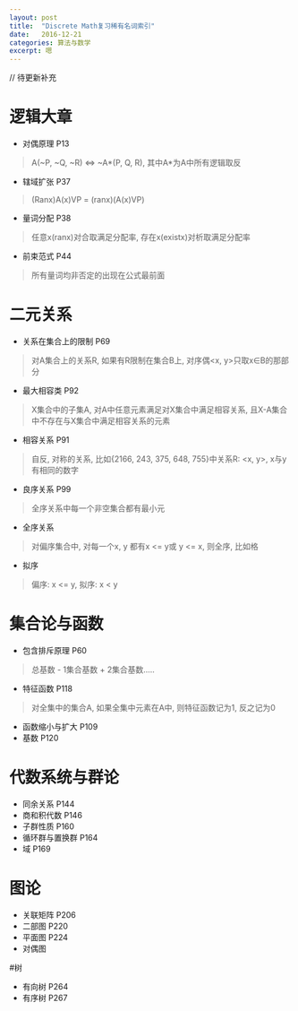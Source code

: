 ```yaml
---
layout: post
title:  "Discrete Math复习稀有名词索引"
date:   2016-12-21
categories: 算法与数学
excerpt: 嗯
---
```


// 待更新补充
# 逻辑大章
- 对偶原理 P13
> A(~P, ~Q, ~R) <=> ~A*(P, Q, R), 其中A*为A中所有逻辑取反

- 辖域扩张 P37
> (Ranx)A(x)VP = (ranx)(A(x)VP)

- 量词分配 P38
> 任意x(ranx)对合取满足分配率, 存在x(existx)对析取满足分配率

- 前束范式 P44
> 所有量词均非否定的出现在公式最前面

# 二元关系
- 关系在集合上的限制 P69
> 对A集合上的关系R, 如果有R限制在集合B上, 对序偶<x, y>只取x∈B的那部分

- 最大相容类 P92
> X集合中的子集A, 对A中任意元素满足对X集合中满足相容关系, 且X-A集合中不存在与X集合中满足相容关系的元素

- 相容关系 P91
> 自反, 对称的关系, 比如{2166, 243, 375, 648, 755}中关系R: <x, y>, x与y有相同的数字

- 良序关系 P99
> 全序关系中每一个非空集合都有最小元

- 全序关系
> 对偏序集合中, 对每一个x, y 都有x <= y或 y <= x, 则全序, 比如格

- 拟序
> 偏序: x <= y, 拟序: x < y

# 集合论与函数
- 包含排斥原理 P60
> 总基数 - 1集合基数 + 2集合基数.....

- 特征函数 P118
> 对全集中的集合A, 如果全集中元素在A中, 则特征函数记为1, 反之记为0

- 函数缩小与扩大 P109
- 基数 P120

# 代数系统与群论
- 同余关系 P144
- 商和积代数 P146
- 子群性质 P160
- 循环群与置换群 P164
- 域 P169

# 图论
- 关联矩阵 P206
- 二部图 P220
- 平面图 P224
- 对偶图

#树
- 有向树 P264
- 有序树 P267